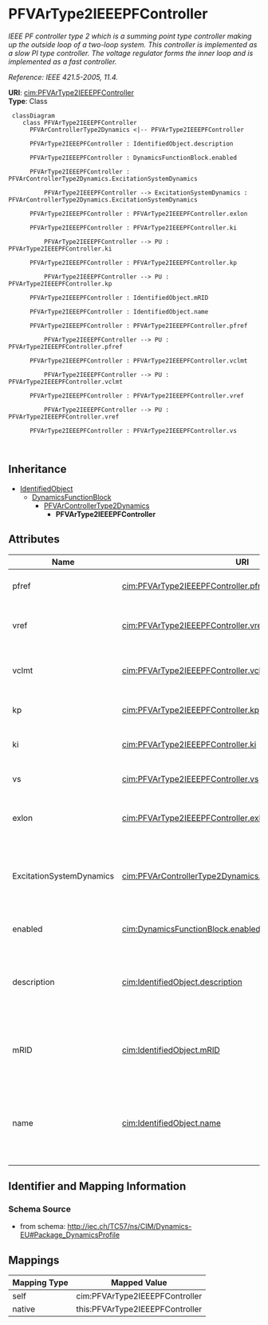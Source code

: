 # PFVArType2IEEEPFController


_IEEE PF controller type 2 which is a summing point type controller making up the outside loop of a two-loop system. This controller is implemented as a slow PI type controller. The voltage regulator forms the inner loop and is implemented as a fast controller._

_Reference: IEEE 421.5-2005, 11.4._





**URI**: [cim:PFVArType2IEEEPFController](http://iec.ch/TC57/CIM100#PFVArType2IEEEPFController)<br />
**Type**: Class




```mermaid
 classDiagram
    class PFVArType2IEEEPFController
      PFVArControllerType2Dynamics <|-- PFVArType2IEEEPFController
      
      PFVArType2IEEEPFController : IdentifiedObject.description
        
      PFVArType2IEEEPFController : DynamicsFunctionBlock.enabled
        
      PFVArType2IEEEPFController : PFVArControllerType2Dynamics.ExcitationSystemDynamics
        
          PFVArType2IEEEPFController --> ExcitationSystemDynamics : PFVArControllerType2Dynamics.ExcitationSystemDynamics
        
      PFVArType2IEEEPFController : PFVArType2IEEEPFController.exlon
        
      PFVArType2IEEEPFController : PFVArType2IEEEPFController.ki
        
          PFVArType2IEEEPFController --> PU : PFVArType2IEEEPFController.ki
        
      PFVArType2IEEEPFController : PFVArType2IEEEPFController.kp
        
          PFVArType2IEEEPFController --> PU : PFVArType2IEEEPFController.kp
        
      PFVArType2IEEEPFController : IdentifiedObject.mRID
        
      PFVArType2IEEEPFController : IdentifiedObject.name
        
      PFVArType2IEEEPFController : PFVArType2IEEEPFController.pfref
        
          PFVArType2IEEEPFController --> PU : PFVArType2IEEEPFController.pfref
        
      PFVArType2IEEEPFController : PFVArType2IEEEPFController.vclmt
        
          PFVArType2IEEEPFController --> PU : PFVArType2IEEEPFController.vclmt
        
      PFVArType2IEEEPFController : PFVArType2IEEEPFController.vref
        
          PFVArType2IEEEPFController --> PU : PFVArType2IEEEPFController.vref
        
      PFVArType2IEEEPFController : PFVArType2IEEEPFController.vs
        
      
```





## Inheritance
* [IdentifiedObject](IdentifiedObject.md)
    * [DynamicsFunctionBlock](DynamicsFunctionBlock.md)
        * [PFVArControllerType2Dynamics](PFVArControllerType2Dynamics.md)
            * **PFVArType2IEEEPFController**



## Attributes


| Name | URI | Cardinality and Range | Description | Inheritance |
| ---  | --- | --- | --- | --- |
| pfref | [cim:PFVArType2IEEEPFController.pfref](http://iec.ch/TC57/CIM100#PFVArType2IEEEPFController.pfref) | 1..1 <br />  [PU](PU.md)  | Power factor reference (<i>P</i><i><sub>FREF</sub></i>) | direct |
| vref | [cim:PFVArType2IEEEPFController.vref](http://iec.ch/TC57/CIM100#PFVArType2IEEEPFController.vref) | 1..1 <br />  [PU](PU.md)  | Voltage regulator reference (<i>V</i><i><sub>REF</sub></i>) | direct |
| vclmt | [cim:PFVArType2IEEEPFController.vclmt](http://iec.ch/TC57/CIM100#PFVArType2IEEEPFController.vclmt) | 1..1 <br />  [PU](PU.md)  | Maximum output of the pf controller (<i>V</i><i><sub>CLMT</sub></i>) | direct |
| kp | [cim:PFVArType2IEEEPFController.kp](http://iec.ch/TC57/CIM100#PFVArType2IEEEPFController.kp) | 1..1 <br />  [PU](PU.md)  | Proportional gain of the pf controller (<i>K</i><i><sub>P</sub></i>) | direct |
| ki | [cim:PFVArType2IEEEPFController.ki](http://iec.ch/TC57/CIM100#PFVArType2IEEEPFController.ki) | 1..1 <br />  [PU](PU.md)  | Integral gain of the pf controller (<i>K</i><i><sub>I</sub></i>) | direct |
| vs | [cim:PFVArType2IEEEPFController.vs](http://iec.ch/TC57/CIM100#PFVArType2IEEEPFController.vs) | 1..1 <br />  float  | Generator sensing voltage (<i>V</i><i><sub>S</sub></i>) | direct |
| exlon | [cim:PFVArType2IEEEPFController.exlon](http://iec.ch/TC57/CIM100#PFVArType2IEEEPFController.exlon) | 1..1 <br />  boolean  | Overexcitation or under excitation flag (<i>EXLON</i>) | direct |
| ExcitationSystemDynamics | [cim:PFVArControllerType2Dynamics.ExcitationSystemDynamics](http://iec.ch/TC57/CIM100#PFVArControllerType2Dynamics.ExcitationSystemDynamics) | 1..1 <br />  [ExcitationSystemDynamics](ExcitationSystemDynamics.md)  | Excitation system model with which this power factor or VAr controller type 2... | [PFVArControllerType2Dynamics](PFVArControllerType2Dynamics.md) |
| enabled | [cim:DynamicsFunctionBlock.enabled](http://iec.ch/TC57/CIM100#DynamicsFunctionBlock.enabled) | 1..1 <br />  boolean  | Function block used indicator | [DynamicsFunctionBlock](DynamicsFunctionBlock.md) |
| description | [cim:IdentifiedObject.description](http://iec.ch/TC57/CIM100#IdentifiedObject.description) | 0..1 <br />  string  | The description is a free human readable text describing or naming the object | [IdentifiedObject](IdentifiedObject.md) |
| mRID | [cim:IdentifiedObject.mRID](http://iec.ch/TC57/CIM100#IdentifiedObject.mRID) | 1..1 <br />  string  | Master resource identifier issued by a model authority | [IdentifiedObject](IdentifiedObject.md) |
| name | [cim:IdentifiedObject.name](http://iec.ch/TC57/CIM100#IdentifiedObject.name) | 0..1 <br />  string  | The name is any free human readable and possibly non unique text naming the o... | [IdentifiedObject](IdentifiedObject.md) |









## Identifier and Mapping Information







### Schema Source


* from schema: http://iec.ch/TC57/ns/CIM/Dynamics-EU#Package_DynamicsProfile





## Mappings

| Mapping Type | Mapped Value |
| ---  | ---  |
| self | cim:PFVArType2IEEEPFController |
| native | this:PFVArType2IEEEPFController |




